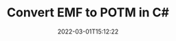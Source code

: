---
############################# Static ############################
layout: "auto-gen-conversion"
date: 2022-03-01T15:12:22
draft: false
otherformats: bmp dcm emf emz gif ico jp2 jpeg jpg png pps ppsx ppt pptx psb psd svg svgz tga tif tiff webp wmf wmz
breadcrumb: EMF to POTM in C#

############################# Head ############################
head_title: "EMF to POTM Converter in C#"
head_description: "Convert EMF to POTM in .NET using a few lines of code. Use the GroupDocs Document Conversion API to convert over 160 file formats."

############################# Header ############################
title: "Convert EMF to POTM in C#"
description: "EMF to POTM conversion with a few lines of .NET code"
bg_image: "https://cms.admin.containerize.com/templates/aspose/App_Themes/V3/images/bg/header1.png"
bg_overlay: false
button:
    enable: true

############################# SubMenu ############################
submenu:
    enable: true

    left:
        img_alt: "GroupDocs.Conversion for .NET"
        image: "https://cms.admin.containerize.com/templates/groupdocs/images/product-logos/90x90-noborder/groupdocs-conversion-net.png"
        product: "GroupDocs.Conversion"
        platform: ".NET"

    

############################# About ############################
about:
    enable: true
    title: "About GroupDocs.Conversion для .NET API"
    content: |
        [GroupDocs.Conversion for .NET](https://products.groupdocs.com/conversion/net/) can be used to convert Microsoft Word, Excel, PowerPoint, PDF, Visio and other formats. GroupDocs.Conversion is a standalone API that is suitable for back-end and internal systems where high performance is required. It does not depend on any software such as Microsoft or Open Office.
    

overview:
    enable: true
    content: |
        Convert your EMF files to POTM in .NET easily. You can use just a couple of C# code lines in any platform of your choice like - Windows, Linux, macOS.
        You can try EMF to POTM conversion for free and evaluate conversion results quality.
        Along with simple file conversion scenarios you can try more advanced options for loading source EMF file and for saving output POTM result. 
        
        For example, for the source EMF file you may use the following load options:

        * auto-detect file format;
        * specify password for protected files (if file format supports it);
        * replace missing fonts to preserve document appearance.
        
        There are also advanced convert options for the POTM file:

        * convert specific document page or page range;
        * add a watermark to the converted POTM file.

        Once conversion is completed you can save your POTM file to the local file path or any third-party storage like FTP, Amazon S3, Google Drive, Dropbox etc.
        Please note - to convert EMF to POTM there is no need for any additional software installed - like MS Office, Open Office, Adobe Acrobat Reader etc. 


############################# Steps ############################
steps:
    enable: true
    title_left: "Steps to convert EMF to POTM in C#"
    content_left: |
        [GroupDocs.Conversion](https://products.groupdocs.com/conversion/net/) makes it easy for developers to convert a EMF file to POTM with a few lines of code.

        * Create an instance of the Converter class and provide the file EMF with the full path
        * Create and set ConvertOptions for POTM type.
        * Call the Converter.Convert method and pass the full path and format (POTM) as a parameter
        
    title_right: "System Requirements"
    content_right: |
        Basic conversion with GroupDocs.Conversion for .NET can be done in just a few simple steps. Our APIs are supported on all major platforms and operating systems. Before executing the code below, make sure you have the following prerequisites installed on your system.

        * Operating systems: Microsoft Windows, Linux, MacOS
        * Development environments: Microsoft Visual Studio, Xamarin, MonoDevelop
        * Frameworks: .NET Framework, .NET Standard, .NET Core, Mono
        * Get the latest GroupDocs.Conversion for .NET from [Nuget](https://www.nuget.org/packages/groupdocs.conversion)
        
    code: |
        ```cs
        // Load EMF file
        var converter = new GroupDocs.Conversion.Converter("template.emf");
        // Set conversion parameters for POTM format
        var convertOptions = converter.GetPossibleConversions()["potm"].ConvertOptions;
        // Convert to POTM format
        converter.Convert("output.potm", convertOptions);        
        ```
        
demos:
    enable: true
    title: "EMF to POTM Live Demo"
    content: |
       Convert EMF to POTM now by visiting the [GroupDocs.Conversion App](https://products.groupdocs.app/conversion/family) website. Online demo has the following advantages
          

more_formats:
    enable: true
    title: "Other supported transformations EMF"
    content: "You can also convert EMF to many other file formats. Please see the list below."
       
       
back_to_top:
    enable: true
---